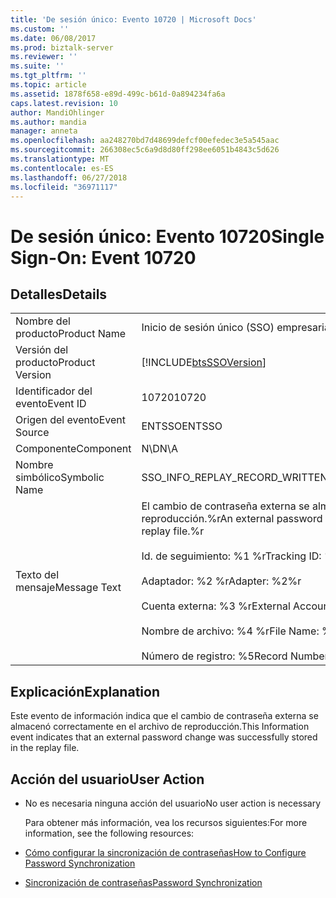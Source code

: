 ```yaml
---
title: 'De sesión único: Evento 10720 | Microsoft Docs'
ms.custom: ''
ms.date: 06/08/2017
ms.prod: biztalk-server
ms.reviewer: ''
ms.suite: ''
ms.tgt_pltfrm: ''
ms.topic: article
ms.assetid: 1878f658-e89d-499c-b61d-0a894234fa6a
caps.latest.revision: 10
author: MandiOhlinger
ms.author: mandia
manager: anneta
ms.openlocfilehash: aa248270bd7d48699defcf00efedec3e5a545aac
ms.sourcegitcommit: 266308ec5c6a9d8d80ff298ee6051b4843c5d626
ms.translationtype: MT
ms.contentlocale: es-ES
ms.lasthandoff: 06/27/2018
ms.locfileid: "36971117"
---
```

# <a name="single-sign-on-event-10720"></a><span data-ttu-id="d4bd4-102">De sesión único: Evento 10720</span><span class="sxs-lookup"><span data-stu-id="d4bd4-102">Single Sign-On: Event 10720</span></span>
## <a name="details"></a><span data-ttu-id="d4bd4-103">Detalles</span><span class="sxs-lookup"><span data-stu-id="d4bd4-103">Details</span></span>  

|                 |                                                                                                                                                                                                                                |
|-----------------|--------------------------------------------------------------------------------------------------------------------------------------------------------------------------------------------------------------------------------|
|  <span data-ttu-id="d4bd4-104">Nombre del producto</span><span class="sxs-lookup"><span data-stu-id="d4bd4-104">Product Name</span></span>   |                                                                                                   <span data-ttu-id="d4bd4-105">Inicio de sesión único (SSO) empresarial</span><span class="sxs-lookup"><span data-stu-id="d4bd4-105">Enterprise Single Sign-On</span></span>                                                                                                    |
| <span data-ttu-id="d4bd4-106">Versión del producto</span><span class="sxs-lookup"><span data-stu-id="d4bd4-106">Product Version</span></span> |                                                                                   [!INCLUDE[btsSSOVersion](../includes/btsssoversion-md.md)]                                                                                   |
|    <span data-ttu-id="d4bd4-107">Identificador del evento</span><span class="sxs-lookup"><span data-stu-id="d4bd4-107">Event ID</span></span>     |                                                                                                             <span data-ttu-id="d4bd4-108">10720</span><span class="sxs-lookup"><span data-stu-id="d4bd4-108">10720</span></span>                                                                                                              |
|  <span data-ttu-id="d4bd4-109">Origen del evento</span><span class="sxs-lookup"><span data-stu-id="d4bd4-109">Event Source</span></span>   |                                                                                                             <span data-ttu-id="d4bd4-110">ENTSSO</span><span class="sxs-lookup"><span data-stu-id="d4bd4-110">ENTSSO</span></span>                                                                                                             |
|    <span data-ttu-id="d4bd4-111">Componente</span><span class="sxs-lookup"><span data-stu-id="d4bd4-111">Component</span></span>    |                                                                                                              <span data-ttu-id="d4bd4-112">N\D</span><span class="sxs-lookup"><span data-stu-id="d4bd4-112">N\A</span></span>                                                                                                               |
|  <span data-ttu-id="d4bd4-113">Nombre simbólico</span><span class="sxs-lookup"><span data-stu-id="d4bd4-113">Symbolic Name</span></span>  |                                                                                                 <span data-ttu-id="d4bd4-114">SSO_INFO_REPLAY_RECORD_WRITTEN</span><span class="sxs-lookup"><span data-stu-id="d4bd4-114">SSO_INFO_REPLAY_RECORD_WRITTEN</span></span>                                                                                                 |
|  <span data-ttu-id="d4bd4-115">Texto del mensaje</span><span class="sxs-lookup"><span data-stu-id="d4bd4-115">Message Text</span></span>   | <span data-ttu-id="d4bd4-116">El cambio de contraseña externa se almacenó correctamente en el archivo de reproducción.%r</span><span class="sxs-lookup"><span data-stu-id="d4bd4-116">An external password change was successfully stored in the replay file.%r</span></span><br /><br /> <span data-ttu-id="d4bd4-117">Id. de seguimiento: %1 %r</span><span class="sxs-lookup"><span data-stu-id="d4bd4-117">Tracking ID: %1%r</span></span><br /><br /> <span data-ttu-id="d4bd4-118">Adaptador: %2 %r</span><span class="sxs-lookup"><span data-stu-id="d4bd4-118">Adapter: %2%r</span></span><br /><br /> <span data-ttu-id="d4bd4-119">Cuenta externa: %3 %r</span><span class="sxs-lookup"><span data-stu-id="d4bd4-119">External Account: %3%r</span></span><br /><br /> <span data-ttu-id="d4bd4-120">Nombre de archivo: %4 %r</span><span class="sxs-lookup"><span data-stu-id="d4bd4-120">File Name: %4%r</span></span><br /><br /> <span data-ttu-id="d4bd4-121">Número de registro: %5</span><span class="sxs-lookup"><span data-stu-id="d4bd4-121">Record Number: %5</span></span> |

## <a name="explanation"></a><span data-ttu-id="d4bd4-122">Explicación</span><span class="sxs-lookup"><span data-stu-id="d4bd4-122">Explanation</span></span>  
 <span data-ttu-id="d4bd4-123">Este evento de información indica que el cambio de contraseña externa se almacenó correctamente en el archivo de reproducción.</span><span class="sxs-lookup"><span data-stu-id="d4bd4-123">This Information event indicates that an external password change was successfully stored in the replay file.</span></span>  

## <a name="user-action"></a><span data-ttu-id="d4bd4-124">Acción del usuario</span><span class="sxs-lookup"><span data-stu-id="d4bd4-124">User Action</span></span>  

- <span data-ttu-id="d4bd4-125">No es necesaria ninguna acción del usuario</span><span class="sxs-lookup"><span data-stu-id="d4bd4-125">No user action is necessary</span></span>  

  <span data-ttu-id="d4bd4-126">Para obtener más información, vea los recursos siguientes:</span><span class="sxs-lookup"><span data-stu-id="d4bd4-126">For more information, see the following resources:</span></span>  

- [<span data-ttu-id="d4bd4-127">Cómo configurar la sincronización de contraseñas</span><span class="sxs-lookup"><span data-stu-id="d4bd4-127">How to Configure Password Synchronization</span></span>](../core/how-to-configure-password-synchronization.md)  

- [<span data-ttu-id="d4bd4-128">Sincronización de contraseñas</span><span class="sxs-lookup"><span data-stu-id="d4bd4-128">Password Synchronization</span></span>](../core/password-synchronization2.md)
